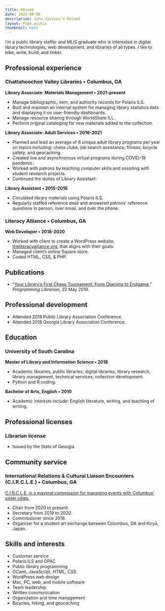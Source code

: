 ```yaml
---
title: Résumé
date: 2022-08-06
description: John Jackson's Résumé
layout: Page.acutis
thumbnail: null
---
```


I’m a public library staffer and MLIS graduate who is interested in digital
library technologies, web development, and libraries of all types. I like to
bike, write, build, and tinker.

## Professional experience

### Chattahoochee Valley Libraries • Columbus, GA

**Library Associate: Materials Management • 2021-present**

- Manage bibliographic, item, and authority records for Polaris ILS.
- Built and maintain an internal system for managing library statistics data and
  displaying it on user-friendly dashboards.
- Manage resource sharing through WorldShare ILL.
- Perform original cataloging for new materials added to the collection.

**Library Associate: Adult Services • 2016-2021**

- Planned and lead an average of 6 unique adult library programs per year on
  topics including: chess clubs, job search assistance, fitness, bicycle safety,
  and geocaching.
- Created live and asynchronous virtual programs during COVID-19 pandemic.
- Worked with patrons by teaching computer skills and assisting with student
  research projects.
- Continued the duties of Library Assistant:

**Library Assistant • 2015-2016**

- Circulated library materials using Polaris ILS.
- Regularly staffed reference desk and answered patrons’ reference questions in
  person, over email, and over the phone.

### Literacy Alliance • Columbus, GA

**Web Developer • 2018-2020**

- Worked with client to create a WordPress website, [theliteracyalliance.org],
  that aligns with their goals.
- Managed client’s online Square store.
- Coded HTML, CSS, & PHP.

[theliteracyalliance.org]: https://theliteracyalliance.org/

## Publications

- “[Your Library’s First Chess Tournament: From Opening to Endgame.][1]”
  _Programming Librarian_, 22 May 2019.

[1]:
  http://programminglibrarian.org/articles/your-library’s-first-chess-tournament-opening-endgame

## Professional development

- Attended 2018 Public Library Association Conference.
- Attended 2018 Georgia Library Association Conference.

## Education

### University of South Carolina

**Master of Library and Information Science • 2018**

- Academic libraries, public libraries, digital libraries, library research,
  library management, technical services, collection development.
- Python and R coding.

**Bachelor of Arts, English • 2010**

- Academic interests include: English literature, writing, and teaching of
  writing.

## Professional licenses

### Librarian license

- Issued by the State of Georgia.

## Community service

### International Relations & Cultural Liaison Encounters (C.I.R.C.L.E.) • Columbus, GA

[C.I.R.C.L.E. is a mayoral commission for managing events with Columbus’ sister
cities.][2]

[2]: https://www.columbusga.gov/mayor/Commission-on-Relations

- Chair from 2020 to present.
- Secretary from 2019 to 2020.
- Commissioner since 2018.
- Organizer for a student art exchange between Columbus, GA and Kiryū, Japan.

## Skills and interests

- Customer service
- Polaris ILS and OPAC
- Public library programming
- OCaml, JavaScript, HTML, CSS
- WordPress web design
- Mac, PC, web, and mobile software
- Team leadership
- Written communication
- Organization and time management
- Bicycles, hiking, and geocaching
